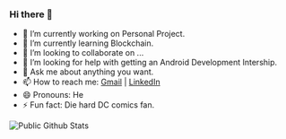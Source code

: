 ### Hi there 👋

<!--
**abhinav0612/abhinav0612** is a ✨ _special_ ✨ repository because its `README.md` (this file) appears on your GitHub profile.

Here are some ideas to get you started:
-->

- 🔭 I’m currently working on Personal Project.
- 🌱 I’m currently learning Blockchain.
- 👯 I’m looking to collaborate on ...
- 🤔 I’m looking for help with getting an Android Development Intership.
- 💬 Ask me about anything you want.
- 📫 How to reach me: [Gmail](mailto:abhinav.s0612@gmai.com) | [LinkedIn](https://www.linkedin.com/in/abhinavsingh0612)
- 😄 Pronouns: He
- ⚡ Fun fact: Die hard DC comics fan.

![Public Github Stats](https://github-readme-stats.vercel.app/api?username=sawankumar&show_icons=true&hide_border=true)
